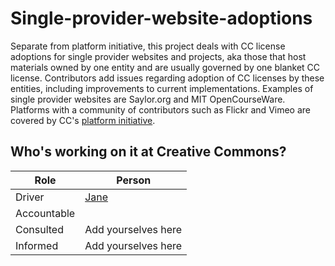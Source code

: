 # Single-provider-website-adoptions
Separate from platform initiative, this project deals with CC license adoptions for single provider websites and projects, aka those that host materials owned by one entity and are usually governed by one blanket CC license. Contributors add issues regarding adoption of CC licenses by these entities, including improvements to current implementations. Examples of single provider websites are Saylor.org and MIT OpenCourseWare. Platforms with a community of contributors such as Flickr and Vimeo are covered by CC's [platform initiative](https://github.com/creativecommons/platform-initiative).

## Who's working on it at Creative Commons?

| Role  | Person |
| ------------- | ------------- |
| Driver  | [Jane](https://github.com/janeatcc)  |
| Accountable  |   |
| Consulted | Add yourselves here |
| Informed | Add yourselves here |
